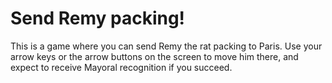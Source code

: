 # Send Remy packing!
 This is a game where you can send Remy the rat packing to Paris. Use your arrow keys or the arrow buttons on the screen to move him there, and expect to receive Mayoral recognition if you succeed.

